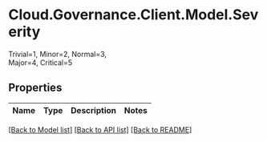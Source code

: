 # Cloud.Governance.Client.Model.Severity
Trivial=1, Minor=2, Normal=3, </br>Major=4, Critical=5
## Properties

Name | Type | Description | Notes
------------ | ------------- | ------------- | -------------

[[Back to Model list]](../README.md#documentation-for-models) [[Back to API list]](../README.md#documentation-for-api-endpoints) [[Back to README]](../README.md)

